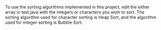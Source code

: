 To use the sorting algorithms implemented in this project, edit the either array in test.java with the integers or characters you wish to sort.
The sorting algorithm used for character sorting is Heap Sort, and the algorithm used for integer sorting is Bubble Sort.
